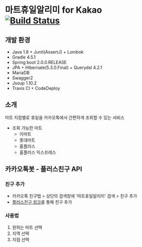 # 마트휴일알리미 for Kakao [![Build Status](https://travis-ci.org/hongsii/mart-holiday-alarm.svg?branch=master)](https://travis-ci.org/hongsii/mart-holiday-alarm)

## 개발 환경

* Java 1.8 + Junit(AssertJ) + Lombok
* Gradle 4.5.1
* Spring boot 2.0.0.RELEASE
* JPA + Hibernate(5.3.0.Final) + Querydsl 4.2.1
* MariaDB
* Swagger2
* Jsoup 1.10.2
* Travis CI + CodeDeploy

## 소개

마트 지점별로 휴일을 카카오톡에서 간편하게 조회할 수 있는 서비스

* 조회 가능한 마트
  * 이마트
  * 롯데마트
  * 홈플러스
  * 홈플러스 익스프레스


## 카카오톡봇 - 플러스친구 API

### 친구 추가

* 카카오톡 친구탭 > 상단의 검색창에 '마트휴일알리미' 검색 > 친구 추가
* [플러스친구 링크](https://pf.kakao.com/_BBAiC)를 통해 친구 추가


### 사용법

1. 원하는 마트 선택
2. 지역 선택
3. 지점 선택
